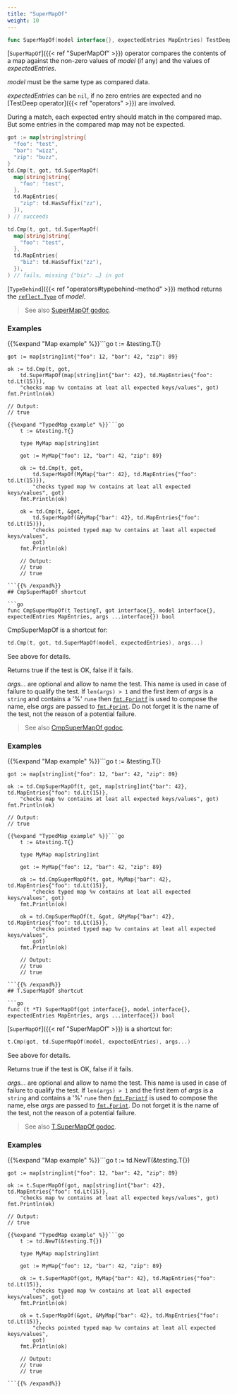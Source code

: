 ```yaml
---
title: "SuperMapOf"
weight: 10
---
```


```go
func SuperMapOf(model interface{}, expectedEntries MapEntries) TestDeep
```

[`SuperMapOf`]({{< ref "SuperMapOf" >}}) operator compares the contents of a map against the non-zero
values of *model* (if any) and the values of *expectedEntries*.

*model* must be the same type as compared data.

*expectedEntries* can be `nil`, if no zero entries are expected and
no [TestDeep operator]({{< ref "operators" >}}) are involved.

During a match, each expected entry should match in the compared
map. But some entries in the compared map may not be expected.

```go
got := map[string]string{
  "foo": "test",
  "bar": "wizz",
  "zip": "buzz",
}
td.Cmp(t, got, td.SuperMapOf(
  map[string]string{
    "foo": "test",
  },
  td.MapEntries{
    "zip": td.HasSuffix("zz"),
  }),
) // succeeds

td.Cmp(t, got, td.SuperMapOf(
  map[string]string{
    "foo": "test",
  },
  td.MapEntries{
    "biz": td.HasSuffix("zz"),
  }),
) // fails, missing {"biz": …} in got
```

[`TypeBehind`]({{< ref "operators#typebehind-method" >}}) method returns the [`reflect.Type`](https://pkg.go.dev/reflect/#Type) of *model*.


> See also [<i class='fas fa-book'></i> SuperMapOf godoc](https://pkg.go.dev/github.com/maxatome/go-testdeep/td#SuperMapOf).

### Examples

{{%expand "Map example" %}}```go
	t := &testing.T{}

	got := map[string]int{"foo": 12, "bar": 42, "zip": 89}

	ok := td.Cmp(t, got,
		td.SuperMapOf(map[string]int{"bar": 42}, td.MapEntries{"foo": td.Lt(15)}),
		"checks map %v contains at leat all expected keys/values", got)
	fmt.Println(ok)

	// Output:
	// true

```{{% /expand%}}
{{%expand "TypedMap example" %}}```go
	t := &testing.T{}

	type MyMap map[string]int

	got := MyMap{"foo": 12, "bar": 42, "zip": 89}

	ok := td.Cmp(t, got,
		td.SuperMapOf(MyMap{"bar": 42}, td.MapEntries{"foo": td.Lt(15)}),
		"checks typed map %v contains at leat all expected keys/values", got)
	fmt.Println(ok)

	ok = td.Cmp(t, &got,
		td.SuperMapOf(&MyMap{"bar": 42}, td.MapEntries{"foo": td.Lt(15)}),
		"checks pointed typed map %v contains at leat all expected keys/values",
		got)
	fmt.Println(ok)

	// Output:
	// true
	// true

```{{% /expand%}}
## CmpSuperMapOf shortcut

```go
func CmpSuperMapOf(t TestingT, got interface{}, model interface{}, expectedEntries MapEntries, args ...interface{}) bool
```

CmpSuperMapOf is a shortcut for:

```go
td.Cmp(t, got, td.SuperMapOf(model, expectedEntries), args...)
```

See above for details.

Returns true if the test is OK, false if it fails.

*args...* are optional and allow to name the test. This name is
used in case of failure to qualify the test. If `len(args) > 1` and
the first item of *args* is a `string` and contains a '%' `rune` then
[`fmt.Fprintf`](https://pkg.go.dev/fmt/#Fprintf) is used to compose the name, else *args* are passed to
[`fmt.Fprint`](https://pkg.go.dev/fmt/#Fprint). Do not forget it is the name of the test, not the
reason of a potential failure.


> See also [<i class='fas fa-book'></i> CmpSuperMapOf godoc](https://pkg.go.dev/github.com/maxatome/go-testdeep/td#CmpSuperMapOf).

### Examples

{{%expand "Map example" %}}```go
	t := &testing.T{}

	got := map[string]int{"foo": 12, "bar": 42, "zip": 89}

	ok := td.CmpSuperMapOf(t, got, map[string]int{"bar": 42}, td.MapEntries{"foo": td.Lt(15)},
		"checks map %v contains at leat all expected keys/values", got)
	fmt.Println(ok)

	// Output:
	// true

```{{% /expand%}}
{{%expand "TypedMap example" %}}```go
	t := &testing.T{}

	type MyMap map[string]int

	got := MyMap{"foo": 12, "bar": 42, "zip": 89}

	ok := td.CmpSuperMapOf(t, got, MyMap{"bar": 42}, td.MapEntries{"foo": td.Lt(15)},
		"checks typed map %v contains at leat all expected keys/values", got)
	fmt.Println(ok)

	ok = td.CmpSuperMapOf(t, &got, &MyMap{"bar": 42}, td.MapEntries{"foo": td.Lt(15)},
		"checks pointed typed map %v contains at leat all expected keys/values",
		got)
	fmt.Println(ok)

	// Output:
	// true
	// true

```{{% /expand%}}
## T.SuperMapOf shortcut

```go
func (t *T) SuperMapOf(got interface{}, model interface{}, expectedEntries MapEntries, args ...interface{}) bool
```

[`SuperMapOf`]({{< ref "SuperMapOf" >}}) is a shortcut for:

```go
t.Cmp(got, td.SuperMapOf(model, expectedEntries), args...)
```

See above for details.

Returns true if the test is OK, false if it fails.

*args...* are optional and allow to name the test. This name is
used in case of failure to qualify the test. If `len(args) > 1` and
the first item of *args* is a `string` and contains a '%' `rune` then
[`fmt.Fprintf`](https://pkg.go.dev/fmt/#Fprintf) is used to compose the name, else *args* are passed to
[`fmt.Fprint`](https://pkg.go.dev/fmt/#Fprint). Do not forget it is the name of the test, not the
reason of a potential failure.


> See also [<i class='fas fa-book'></i> T.SuperMapOf godoc](https://pkg.go.dev/github.com/maxatome/go-testdeep/td#T.SuperMapOf).

### Examples

{{%expand "Map example" %}}```go
	t := td.NewT(&testing.T{})

	got := map[string]int{"foo": 12, "bar": 42, "zip": 89}

	ok := t.SuperMapOf(got, map[string]int{"bar": 42}, td.MapEntries{"foo": td.Lt(15)},
		"checks map %v contains at leat all expected keys/values", got)
	fmt.Println(ok)

	// Output:
	// true

```{{% /expand%}}
{{%expand "TypedMap example" %}}```go
	t := td.NewT(&testing.T{})

	type MyMap map[string]int

	got := MyMap{"foo": 12, "bar": 42, "zip": 89}

	ok := t.SuperMapOf(got, MyMap{"bar": 42}, td.MapEntries{"foo": td.Lt(15)},
		"checks typed map %v contains at leat all expected keys/values", got)
	fmt.Println(ok)

	ok = t.SuperMapOf(&got, &MyMap{"bar": 42}, td.MapEntries{"foo": td.Lt(15)},
		"checks pointed typed map %v contains at leat all expected keys/values",
		got)
	fmt.Println(ok)

	// Output:
	// true
	// true

```{{% /expand%}}
